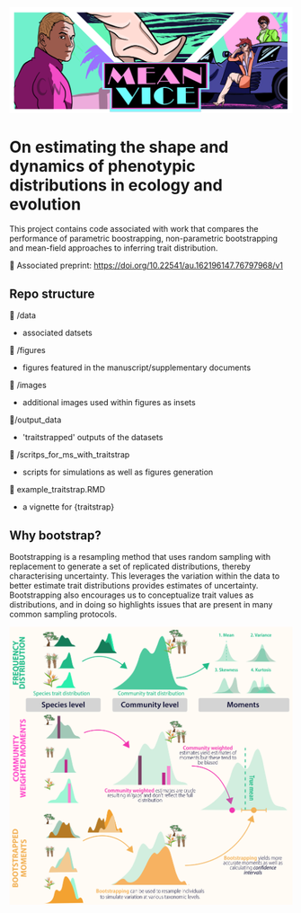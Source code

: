 ![Header](images/Traitstrap_vice.png)

# On estimating the shape and dynamics of phenotypic distributions in ecology and evolution

This project contains code associated with work that compares 
the performance of parametric boostrapping, non-parametric 
bootstrapping and mean-field approaches to inferring trait 
distribution.

:tada: Associated preprint: https://doi.org/10.22541/au.162196147.76797968/v1

## Repo structure

:file_folder: /data

+ associated datsets

:file_folder: /figures

+ figures featured in the manuscript/supplementary documents

:file_folder: /images
+ additional images used within figures as insets

:file_folder:/output_data
+ 'traitstrapped' outputs of the datasets

:file_folder: /scritps_for_ms_with_traitstrap
+ scripts for simulations as well as figures generation

:page_facing_up: example_traitstrap.RMD
  + a vignette for {traitstrap}

## Why bootstrap?

Bootstrapping is a resampling method that uses random sampling 
with replacement to generate a set of replicated 
distributions, thereby characterising uncertainty. 
This leverages the variation within the data to better estimate trait distributions provides estimates of 
uncertainty. Bootstrapping also encourages us to conceptualize 
trait values as distributions, and in doing so highlights 
issues that are present in many common sampling protocols.

![](figures/Figure_1.png)